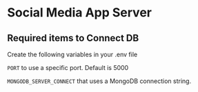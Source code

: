 # Social Media App Server

## Required items to Connect DB
Create the following variables in your .env file

`PORT` to use a specific port. Default is 5000

`MONGODB_SERVER_CONNECT` that uses a MongoDB connection string.
